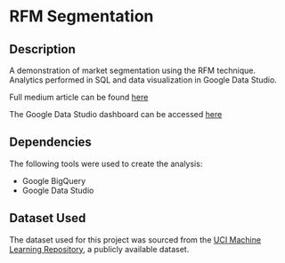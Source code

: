 # RFM Segmentation

## Description

A demonstration of market segmentation using the RFM technique. Analytics performed in SQL and data visualization in Google Data Studio. 

Full medium article can be found [here](https://medium.com/towards-data-science/a-simple-way-to-segment-customers-using-google-bigquery-and-data-studio-f31c8896cc52) 

The Google Data Studio dashboard can be accessed [here](https://datastudio.google.com/u/0/reporting/21206a9a-9ac9-45df-9d1d-fe1f316ed41f/page/W1DiC)

## Dependencies

The following tools were used to create the analysis:
* Google BigQuery
* Google Data Studio

## Dataset Used

The dataset used for this project was sourced from the [UCI Machine Learning Repository](https://archive.ics.uci.edu/ml/datasets/Online+Retail#), a publicly available dataset.

